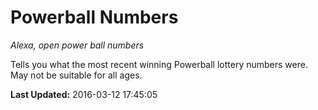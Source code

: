 # Powerball Numbers
*Alexa, open power ball numbers*

Tells you what the most recent winning Powerball lottery numbers were.  May not be suitable for all ages.

**Last Updated:** 2016-03-12 17:45:05